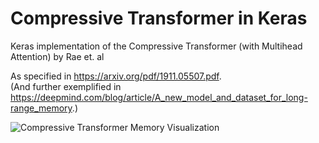 # Compressive Transformer in Keras
Keras implementation of the Compressive Transformer (with Multihead Attention) by Rae et. al

As specified in https://arxiv.org/pdf/1911.05507.pdf. <br>
(And further exemplified in https://deepmind.com/blog/article/A_new_model_and_dataset_for_long-range_memory.)

![Compressive Transformer Memory Visualization](https://lh3.googleusercontent.com/sGztWG_IU_PM_GNEYDOG99Hli3avAX0KJrEWLlosc5ZnMPEqdgpxnD3Z7s-rtcj9DeHhVfY2eyErzoP9mvPaQafdg4J70kl5b4kD=w1440-rw-v1)

